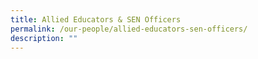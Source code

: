 ```yaml
---
title: Allied Educators & SEN Officers
permalink: /our-people/allied-educators-sen-officers/
description: ""
---
```


